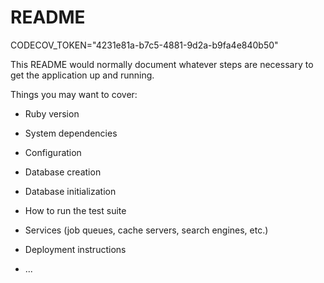 # README

CODECOV_TOKEN="4231e81a-b7c5-4881-9d2a-b9fa4e840b50"

This README would normally document whatever steps are necessary to get the
application up and running.

Things you may want to cover:

* Ruby version

* System dependencies

* Configuration

* Database creation

* Database initialization

* How to run the test suite

* Services (job queues, cache servers, search engines, etc.)

* Deployment instructions

* ...
